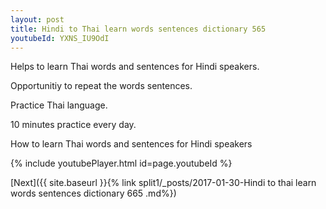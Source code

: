 ```yaml
---
layout: post
title: Hindi to Thai learn words sentences dictionary 565 
youtubeId: YXNS_IU9OdI
---
```

 
 
Helps to learn Thai words and sentences for Hindi speakers.

Opportunitiy to repeat the words sentences. 

Practice Thai language. 
 
10 minutes practice every day. 
 
How to learn Thai words and sentences for Hindi speakers 
 
{% include youtubePlayer.html id=page.youtubeId %}
 
 
[Next]({{ site.baseurl }}{% link  split1/_posts/2017-01-30-Hindi to thai learn words sentences dictionary 665 .md%})
 
